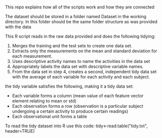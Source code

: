 This repo explains how all of the scripts work and how they are connected

The dataset should be stored in a folder named Dataset in the working directory. In this folder should be the same folder structure as was provided with the data

This R script reads in the raw data provided and does the following tidying:
1. Merges the training and the test sets to create one data set.
2. Extracts only the measurements on the mean and standard deviation for 
   each measurement.
3. Uses descriptive activity names to name the activities in the data set
4. Appropriately labels the data set with descriptive variable names.
5. From the data set in step 4, creates a second, independent tidy data set 
   with the average of each variable for each activity and each subject.


the tidy variable satisfies the following, making it a tidy data set:
*  Each variable forms a column (mean value of each feature vector element 
   relating to mean or std)
*  Each observation forms a row (observation is a particular subject 
   undergoing a certain activity to produce certain readings)
*  Each observational unit forms a table


To read the tidy dataset into R use this code:
tidy<-read.table("tidy.txt", header=TRUE)